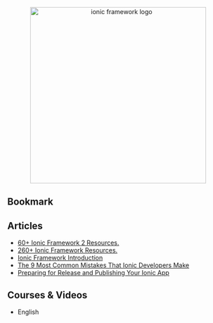 <p align="center">
  <img width="400" src="http://ecodile.com/wp-content/uploads/2015/10/ionic.png"  alt="ionic framework logo">
</p>

## Bookmark

## Articles

- [60+ Ionic Framework 2 Resources.](http://mcgivery.com/15-ionic-framework-2-resources/)
- [260+ Ionic Framework Resources.](http://mcgivery.com/100-ionic-framework-resources/)
- [Ionic Framework Introduction](https://ampersandacademy.com/tutorials/ionic-framework/ionic-framework-introduction)
- [The 9 Most Common Mistakes That Ionic Developers Make](https://www.toptal.com/ionic/most-common-ionic-development-mistakes)
- [Preparing for Release and Publishing Your Ionic App](https://github.com/hughred22/YouTube-Video-Listing-Ionic-Mobile-App/wiki/Preparing-for-Release-and-Publishing-Your-Ionic-App)

## Courses & Videos

- English
